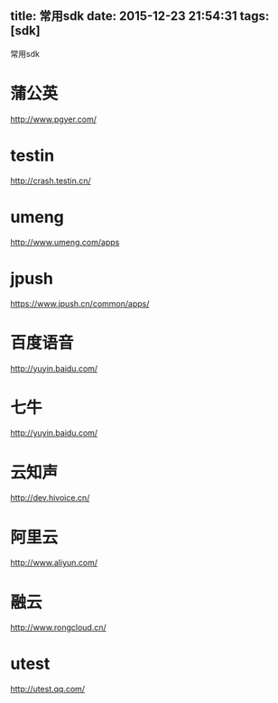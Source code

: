 title: 常用sdk
date: 2015-12-23 21:54:31
tags: [sdk]
---

常用sdk
<!--more-->

# 蒲公英
<http://www.pgyer.com/>

# testin
<http://crash.testin.cn/>

# umeng
<http://www.umeng.com/apps>

# jpush
<https://www.jpush.cn/common/apps/>

# 百度语音
<http://yuyin.baidu.com/>

# 七牛
<http://yuyin.baidu.com/>

# 云知声
<http://dev.hivoice.cn/>

# 阿里云
<http://www.aliyun.com/>

# 融云
<http://www.rongcloud.cn/>

# utest
<http://utest.qq.com/>
